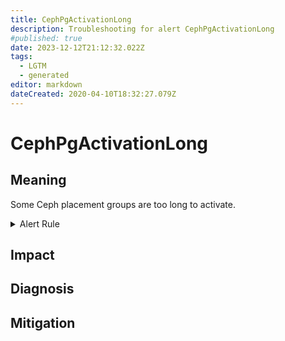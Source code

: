 ```yaml
---
title: CephPgActivationLong
description: Troubleshooting for alert CephPgActivationLong
#published: true
date: 2023-12-12T21:12:32.022Z
tags: 
  - LGTM
  - generated
editor: markdown
dateCreated: 2020-04-10T18:32:27.079Z
---
```


# CephPgActivationLong

## Meaning
[//]: # "Short paragraph that explains what the alert means"
Some Ceph placement groups are too long to activate.

<details>
  <summary>Alert Rule</summary>

{{% rule "ceph/ceph-internal.yml" "CephPgActivationLong" %}}

{{% comment %}}

```yaml
alert: CephPgActivationLong
expr: ceph_pg_activating > 0
for: 2m
labels:
    severity: warning
annotations:
    summary: Ceph PG activation long (instance {{ $labels.instance }})
    description: |-
        Some Ceph placement groups are too long to activate.
          VALUE = {{ $value }}
          LABELS = {{ $labels }}
    runbook: https://github.com/srerun/prometheus-alerts/blob/main/content/runbooks/ceph-internal/CephPgActivationLong.md

```

{{% /comment %}}

</details>


## Impact
[//]: # "What could / will happen if the alert is not addressed"



## Diagnosis
[//]: # "Steps to take to identify the cause of the problem"



## Mitigation
[//]: # "The steps necessary to resolve the alert"
